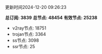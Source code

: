 更新时间2024-12-20 09:26:23

**总订阅: 3839**
**总节点: 48454**
**有效节点: 25238**
- v2ray节点: 18751
- trojan节点: 3364
- ss节点: 3098
- ssr节点: 25
